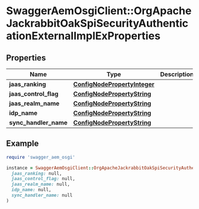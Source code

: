 # SwaggerAemOsgiClient::OrgApacheJackrabbitOakSpiSecurityAuthenticationExternalImplExProperties

## Properties

| Name | Type | Description | Notes |
| ---- | ---- | ----------- | ----- |
| **jaas_ranking** | [**ConfigNodePropertyInteger**](ConfigNodePropertyInteger.md) |  | [optional] |
| **jaas_control_flag** | [**ConfigNodePropertyString**](ConfigNodePropertyString.md) |  | [optional] |
| **jaas_realm_name** | [**ConfigNodePropertyString**](ConfigNodePropertyString.md) |  | [optional] |
| **idp_name** | [**ConfigNodePropertyString**](ConfigNodePropertyString.md) |  | [optional] |
| **sync_handler_name** | [**ConfigNodePropertyString**](ConfigNodePropertyString.md) |  | [optional] |

## Example

```ruby
require 'swagger_aem_osgi'

instance = SwaggerAemOsgiClient::OrgApacheJackrabbitOakSpiSecurityAuthenticationExternalImplExProperties.new(
  jaas_ranking: null,
  jaas_control_flag: null,
  jaas_realm_name: null,
  idp_name: null,
  sync_handler_name: null
)
```

